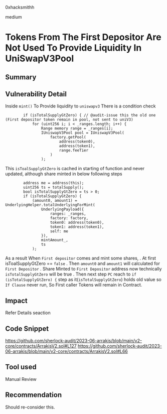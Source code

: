 0xhacksmithh

medium

# Tokens From The First Depositor Are Not Used To Provide Liquidity In UniSwapV3Pool

## Summary

## Vulnerability Detail
Inside `mint()` To Provide liquidity to `uniswapv3` There is a condition check
```solidity
        if (isTotalSupplyGtZero) { // @audit-issue this the old one (First depositor token remain in pool, not sent to uniV3)
            for (uint256 i; i < _ranges.length; i++) {
                Range memory range = _ranges[i];
                IUniswapV3Pool pool = IUniswapV3Pool( 
                    factory.getPool(
                        address(token0),
                        address(token1),
                        range.feeTier
                    )
                );
```
This `isToalSupplyGtZero` is cached in starting of function and never updated, although share minted in below following steps
```solidity
        address me = address(this);
        uint256 ts = totalSupply(); 
        bool isTotalSupplyGtZero = ts > 0;
        if (isTotalSupplyGtZero) {
            (amount0, amount1) = UnderlyingHelper.totalUnderlyingForMint(  
                UnderlyingPayload({
                    ranges: _ranges,
                    factory: factory,
                    token0: address(token0),
                    token1: address(token1),
                    self: me
                }),
                mintAmount_,
                ts
            );
```

As a result When `First depositor` comes and mint some shares,
. At first isToalSupplyGtZero == `false`
. Then `amount0` and `amount1` will calculated for `First Depositor`
. Share Minted to `First Depositor` address now technically ` isTotalSupplyGtZero` will be true
. Then next step `PC` reach to `if (isTotalSupplyGtZero) {` step as it(`isTotalSupplyGtZero`) holds old value so `If Clause` never run, So First caller Tokens will remain in Contract.
 
## Impact
Refer Details seaction

## Code Snippet
https://github.com/sherlock-audit/2023-06-arrakis/blob/main/v2-core/contracts/ArrakisV2.sol#L127
https://github.com/sherlock-audit/2023-06-arrakis/blob/main/v2-core/contracts/ArrakisV2.sol#L66

## Tool used

Manual Review

## Recommendation
Should re-consider this.